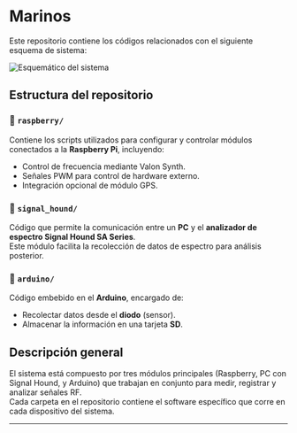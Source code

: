 # Marinos

Este repositorio contiene los códigos relacionados con el siguiente esquema de sistema:

![Esquemático del sistema](https://github.com/user-attachments/assets/c85c7ac7-c3b4-4ef7-afc6-ad6a7807dd6c)

## Estructura del repositorio

### 📁 `raspberry/`

Contiene los scripts utilizados para configurar y controlar módulos conectados a la **Raspberry Pi**, incluyendo:

- Control de frecuencia mediante Valon Synth.
- Señales PWM para control de hardware externo.
- Integración opcional de módulo GPS.

### 📁 `signal_hound/`

Código que permite la comunicación entre un **PC** y el **analizador de espectro Signal Hound SA Series**.  
Este módulo facilita la recolección de datos de espectro para análisis posterior.

### 📁 `arduino/`

Código embebido en el **Arduino**, encargado de:

- Recolectar datos desde el **diodo** (sensor).
- Almacenar la información en una tarjeta **SD**.

## Descripción general

El sistema está compuesto por tres módulos principales (Raspberry, PC con Signal Hound, y Arduino) que trabajan en conjunto para medir, registrar y analizar señales RF.  
Cada carpeta en el repositorio contiene el software específico que corre en cada dispositivo del sistema.

---
